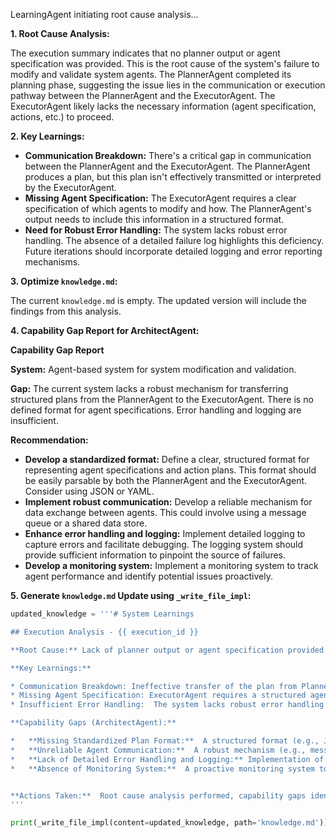 LearningAgent initiating root cause analysis...

**1. Root Cause Analysis:**

The execution summary indicates that no planner output or agent specification was provided.  This is the root cause of the system's failure to modify and validate system agents. The PlannerAgent completed its planning phase, suggesting the issue lies in the communication or execution pathway between the PlannerAgent and the ExecutorAgent.  The ExecutorAgent likely lacks the necessary information (agent specification, actions, etc.) to proceed.


**2. Key Learnings:**

*   **Communication Breakdown:** There's a critical gap in communication between the PlannerAgent and the ExecutorAgent.  The PlannerAgent produces a plan, but this plan isn't effectively transmitted or interpreted by the ExecutorAgent.
*   **Missing Agent Specification:** The ExecutorAgent requires a clear specification of which agents to modify and how.  The PlannerAgent's output needs to include this information in a structured format.
*   **Need for Robust Error Handling:** The system lacks robust error handling.  The absence of a detailed failure log highlights this deficiency.  Future iterations should incorporate detailed logging and error reporting mechanisms.


**3. Optimize `knowledge.md`:**

The current `knowledge.md` is empty.  The updated version will include the findings from this analysis.


**4. Capability Gap Report for ArchitectAgent:**

**Capability Gap Report**

**System:**  Agent-based system for system modification and validation.

**Gap:** The current system lacks a robust mechanism for transferring structured plans from the PlannerAgent to the ExecutorAgent.  There is no defined format for agent specifications. Error handling and logging are insufficient.

**Recommendation:**

*   **Develop a standardized format:** Define a clear, structured format for representing agent specifications and action plans. This format should be easily parsable by both the PlannerAgent and the ExecutorAgent.  Consider using JSON or YAML.
*   **Implement robust communication:**  Develop a reliable mechanism for data exchange between agents.  This could involve using a message queue or a shared data store.
*   **Enhance error handling and logging:**  Implement detailed logging to capture errors and facilitate debugging.  The logging system should provide sufficient information to pinpoint the source of failures.
*   **Develop a monitoring system:**  Implement a monitoring system to track agent performance and identify potential issues proactively.


**5. Generate `knowledge.md` Update using `_write_file_impl`:**

```python
updated_knowledge = '''# System Learnings

## Execution Analysis - {{ execution_id }}

**Root Cause:** Lack of planner output or agent specification provided to the ExecutorAgent.  The PlannerAgent completed planning, suggesting a communication or data transfer issue between the PlannerAgent and the ExecutorAgent.

**Key Learnings:**

* Communication Breakdown: Ineffective transfer of the plan from PlannerAgent to ExecutorAgent.
* Missing Agent Specification: ExecutorAgent requires a structured agent specification for modification instructions.
* Insufficient Error Handling:  The system lacks robust error handling and detailed logging.

**Capability Gaps (ArchitectAgent):**

*   **Missing Standardized Plan Format:**  A structured format (e.g., JSON, YAML) is needed for agent specifications and action plans.
*   **Unreliable Agent Communication:**  A robust mechanism (e.g., message queue, shared data store) is required for reliable data exchange between agents.
*   **Lack of Detailed Error Handling and Logging:** Implementation of detailed logging and error handling is crucial.
*   **Absence of Monitoring System:**  A proactive monitoring system to track agent performance and identify issues is needed.


**Actions Taken:**  Root cause analysis performed, capability gaps identified, and knowledge base updated.  Recommendations for architectural improvements provided to ArchitectAgent.
'''

print(_write_file_impl(content=updated_knowledge, path='knowledge.md'))
